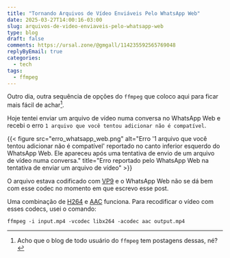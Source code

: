 ```yaml
---
title: "Tornando Arquivos de Vídeo Enviáveis Pelo WhatsApp Web"
date: 2025-03-27T14:00:16-03:00
slug: arquivos-de-video-enviaveis-pelo-whatsapp-web
type: blog
draft: false
comments: https://ursal.zone/@gmgall/114235592565769048
replyByEmail: true
categories:
  - tech
tags:
  - ffmpeg
---
```

Outro dia, outra sequência de opções do `ffmpeg` que coloco aqui para ficar mais fácil de achar[^1].

Hoje tentei enviar um arquivo de vídeo numa conversa no WhatsApp Web e recebi o erro `1 arquivo que você tentou adicionar não é compatível`.

{{< figure src="erro_whatsapp_web.png" alt="Erro '1 arquivo que você tentou adicionar não é compatível' reportado no canto inferior esquerdo do WhatsApp Web. Ele apareceu após uma tentativa de envio de um arquivo de vídeo numa conversa." title="Erro reportado pelo WhatsApp Web na tentativa de enviar um arquivo de vídeo" >}}

O arquivo estava codificado com [VP9](https://en.wikipedia.org/wiki/VP9) e o WhatsApp Web não se dá bem com esse codec no momento em que escrevo esse post.

Uma combinação de [H264](https://en.wikipedia.org/wiki/Advanced_Video_Coding) e [AAC](https://en.wikipedia.org/wiki/Advanced_Audio_Coding) funciona. Para recodificar o vídeo com esses codecs, usei o comando:

```shell
ffmpeg -i input.mp4 -vcodec libx264 -acodec aac output.mp4
```

[^1]: Acho que o blog de todo usuário do `ffmpeg` tem postagens dessas, né?
